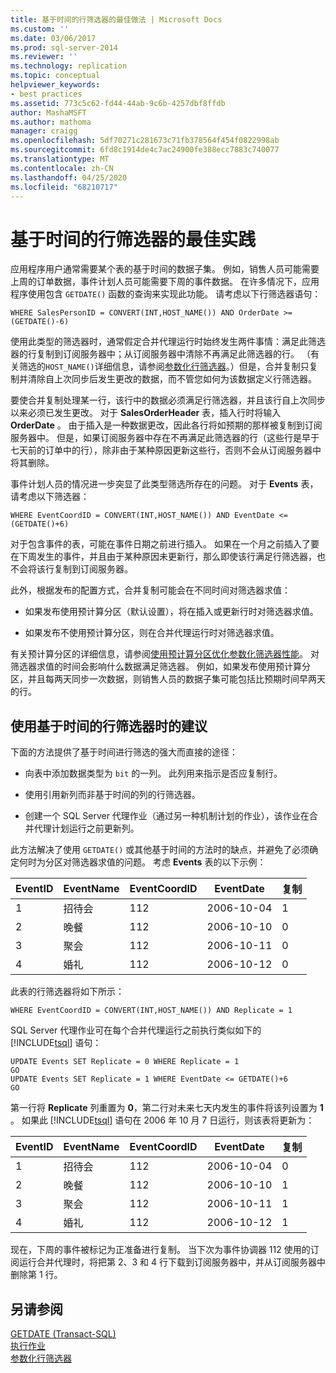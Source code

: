 ```yaml
---
title: 基于时间的行筛选器的最佳做法 | Microsoft Docs
ms.custom: ''
ms.date: 03/06/2017
ms.prod: sql-server-2014
ms.reviewer: ''
ms.technology: replication
ms.topic: conceptual
helpviewer_keywords:
- best practices
ms.assetid: 773c5c62-fd44-44ab-9c6b-4257dbf8ffdb
author: MashaMSFT
ms.author: mathoma
manager: craigg
ms.openlocfilehash: 5df70271c281673c71fb378564f454f0822998ab
ms.sourcegitcommit: 6fd8c1914de4c7ac24900fe388ecc7883c740077
ms.translationtype: MT
ms.contentlocale: zh-CN
ms.lasthandoff: 04/25/2020
ms.locfileid: "68210717"
---
```

# <a name="best-practices-for-time-based-row-filters"></a>基于时间的行筛选器的最佳实践
  应用程序用户通常需要某个表的基于时间的数据子集。 例如，销售人员可能需要上周的订单数据，事件计划人员可能需要下周的事件数据。 在许多情况下，应用程序使用包含 `GETDATE()` 函数的查询来实现此功能。 请考虑以下行筛选器语句：  
  
```  
WHERE SalesPersonID = CONVERT(INT,HOST_NAME()) AND OrderDate >= (GETDATE()-6)  
```  
  
 使用此类型的筛选器时，通常假定合并代理运行时始终发生两件事情：满足此筛选器的行复制到订阅服务器中；从订阅服务器中清除不再满足此筛选器的行。 （有关筛选的`HOST_NAME()`详细信息，请参阅[参数化行筛选器](parameterized-filters-parameterized-row-filters.md)。）但是，合并复制只复制并清除自上次同步后发生更改的数据，而不管您如何为该数据定义行筛选器。  
  
 要使合并复制处理某一行，该行中的数据必须满足行筛选器，并且该行自上次同步以来必须已发生更改。 对于 **SalesOrderHeader** 表，插入行时将输入 **OrderDate** 。 由于插入是一种数据更改，因此各行将如预期的那样被复制到订阅服务器中。 但是，如果订阅服务器中存在不再满足此筛选器的行（这些行是早于七天前的订单中的行），除非由于某种原因更新这些行，否则不会从订阅服务器中将其删除。  
  
 事件计划人员的情况进一步突显了此类型筛选所存在的问题。 对于 **Events** 表，请考虑以下筛选器：  
  
```  
WHERE EventCoordID = CONVERT(INT,HOST_NAME()) AND EventDate <= (GETDATE()+6)  
```  
  
 对于包含事件的表，可能在事件日期之前进行插入。 如果在一个月之前插入了要在下周发生的事件，并且由于某种原因未更新行，那么即使该行满足行筛选器，也不会将该行复制到订阅服务器。  
  
 此外，根据发布的配置方式，合并复制可能会在不同时间对筛选器求值：  
  
-   如果发布使用预计算分区（默认设置），将在插入或更新行时对筛选器求值。  
  
-   如果发布不使用预计算分区，则在合并代理运行时对筛选器求值。  
  
 有关预计算分区的详细信息，请参阅[使用预计算分区优化参数化筛选器性能](parameterized-filters-optimize-for-precomputed-partitions.md)。 对筛选器求值的时间会影响什么数据满足筛选器。 例如，如果发布使用预计算分区，并且每两天同步一次数据，则销售人员的数据子集可能包括比预期时间早两天的行。  
  
## <a name="recommendations-for-using-time-based-row-filters"></a>使用基于时间的行筛选器时的建议  
 下面的方法提供了基于时间进行筛选的强大而直接的途径：  
  
-   向表中添加数据类型为 `bit` 的一列。 此列用来指示是否应复制行。  
  
-   使用引用新列而非基于时间的列的行筛选器。  
  
-   创建一个 SQL Server 代理作业（通过另一种机制计划的作业），该作业在合并代理计划运行之前更新列。  
  
 此方法解决了使用 `GETDATE()` 或其他基于时间的方法时的缺点，并避免了必须确定何时为分区对筛选器求值的问题。 考虑 **Events** 表的以下示例：  
  
|**EventID**|**EventName**|**EventCoordID**|**EventDate**|**复制**|  
|-----------------|-------------------|----------------------|-------------------|-------------------|  
|1|招待会|112|2006-10-04|1|  
|2|晚餐|112|2006-10-10|0|  
|3|聚会|112|2006-10-11|0|  
|4|婚礼|112|2006-10-12|0|  
  
 此表的行筛选器将如下所示：  
  
```  
WHERE EventCoordID = CONVERT(INT,HOST_NAME()) AND Replicate = 1  
```  
  
 SQL Server 代理作业可在每个合并代理运行之前执行类似如下的 [!INCLUDE[tsql](../../../includes/tsql-md.md)] 语句：  
  
```  
UPDATE Events SET Replicate = 0 WHERE Replicate = 1  
GO  
UPDATE Events SET Replicate = 1 WHERE EventDate <= GETDATE()+6  
GO  
```  
  
 第一行将 **Replicate** 列重置为 **0**，第二行对未来七天内发生的事件将该列设置为 **1** 。 如果此 [!INCLUDE[tsql](../../../includes/tsql-md.md)] 语句在 2006 年 10 月 7 日运行，则该表将更新为：  
  
|**EventID**|**EventName**|**EventCoordID**|**EventDate**|**复制**|  
|-----------------|-------------------|----------------------|-------------------|-------------------|  
|1|招待会|112|2006-10-04|0|  
|2|晚餐|112|2006-10-10|1|  
|3|聚会|112|2006-10-11|1|  
|4|婚礼|112|2006-10-12|1|  
  
 现在，下周的事件被标记为正准备进行复制。 当下次为事件协调器 112 使用的订阅运行合并代理时，将把第 2、3 和 4 行下载到订阅服务器中，并从订阅服务器中删除第 1 行。  
  
## <a name="see-also"></a>另请参阅  
 [GETDATE (Transact-SQL)](/sql/t-sql/functions/getdate-transact-sql)   
 [执行作业](../../../ssms/agent/implement-jobs.md)   
 [参数化行筛选器](parameterized-filters-parameterized-row-filters.md)  
  
  
